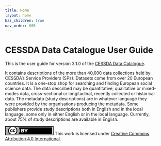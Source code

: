 ```yaml
---
title: Home
layout: home
has_children: true
nav_order: 000
---
```


# CESSDA Data Catalogue User Guide

This is the user guide for version 3.1.0 of the [CESSDA Data Catalogue](https://datacatalogue.cessda.eu/).

It contains descriptions of the more than 40,000 data collections held by CESSDA’s Service Providers (SPs).
Datasets come from over 20 European countries. It is a one-stop shop for searching and finding European social science data.
The data described may be quantitative, qualitative or mixed-modes data, cross-sectional or longitudinal,
recently collected or historical data.
The metadata (study descriptions) are in whatever language they were provided by the organisations producing the metadata.
Some publishers provide study descriptions both in English and in the local language,
some only in either English or in the local language.
Currently, about 75% of study descriptions are available in English.

![CC-BY-4.0](images/cc-by.svg "CC-BY-4.0")
This work is licensed under [Creative Commons Attribution 4.0 International](https://creativecommons.org/licenses/by/4.0/).

